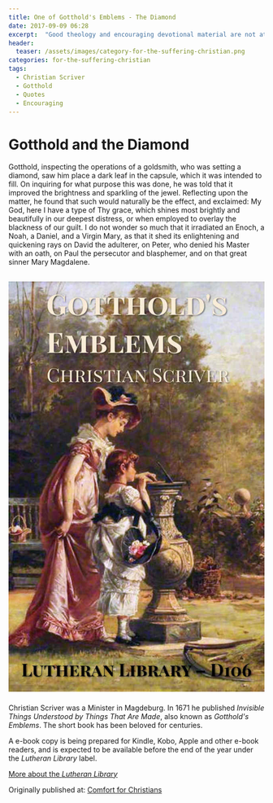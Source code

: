 ```yaml
---
title: One of Gotthold's Emblems - The Diamond
date: 2017-09-09 06:28
excerpt:  "Good theology and encouraging devotional material are not at odds with each other."
header:
  teaser: /assets/images/category-for-the-suffering-christian.png
categories: for-the-suffering-christian
tags: 
  - Christian Scriver
  - Gotthold
  - Quotes
  - Encouraging 
---
```


# Gotthold and the Diamond

Gotthold, inspecting the operations of a goldsmith, who was setting a diamond, saw him place a dark leaf in the capsule, which it was intended to fill. On inquiring for what purpose this was done, he was told that it improved the brightness and sparkling of the jewel. Reflecting upon the matter, he found that such would naturally be the effect, and exclaimed: My God, here I have a type of Thy grace, which shines most brightly and beautifully in our deepest distress, or when employed to overlay the blackness of our guilt. I do not wonder so much that it irradiated an Enoch, a Noah, a Daniel, and a Virgin Mary, as that it shed its enlightening and quickening rays on David the adulterer, on Peter, who denied his Master with an oath, on Paul the persecutor and blasphemer, and on that great sinner Mary Magdalene.

![Lutheran Library Cover - Gotthold's Emblems](/assets/images/scriver-gottholds-emblems-sm.jpg)
---

Christian Scriver was a Minister in Magdeburg.  In 1671 he published *Invisible Things Understood by Things That Are Made*, also known as *Gotthold's Emblems*.  The short book has been beloved for centuries.

A e-book copy is being prepared for Kindle, Kobo, Apple and other e-book readers, and is expected to be available before the end of the year under the *Lutheran Library* label.

[More about the *Lutheran Library*](http://www.alecsatin.com/website/lutheran-library/)

<div>Originally published at: <a href='http://www.alecsatin.com/'>Comfort for Christians</a></div>
